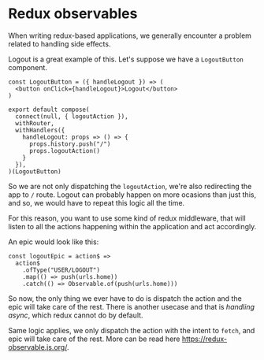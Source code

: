 # Redux observables
When writing redux-based applications, we generally encounter a problem related to handling side effects.

Logout is a great example of this.
Let's suppose we have a `LogoutButton` component.
```
const LogoutButton = ({ handleLogout }) => (
  <button onClick={handleLogout}>Logout</button>
)

export default compose(
  connect(null, { logoutAction }),
  withRouter,
  withHandlers({
    handleLogout: props => () => {
      props.history.push("/")
      props.logoutAction()
    }
  }),
)(LogoutButton)
```

So we are not only dispatching the `logoutAction`, we're also redirecting the app to `/` route. Logout can probably happen on more ocasions than just this, and so, we would have to repeat this logic all the time.

For this reason, you want to use some kind of redux middleware, that will listen to all the actions happening within the application and act accordingly.

An epic would look like this:
```
const logoutEpic = action$ =>
  action$
    .ofType("USER/LOGOUT")
    .map(() => push(urls.home))
    .catch(() => Observable.of(push(urls.home)))
```

So now, the only thing we ever have to do is dispatch the action and the epic will take care of the rest.
There is another usecase and that is *handling async*, which redux cannot do by default.

Same logic applies, we only dispatch the action with the intent to `fetch`, and epic will take care of the rest.
More can be read here https://redux-observable.js.org/.
